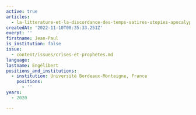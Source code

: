 ```yaml
---
active: true
articles:
  - la-litterature-et-la-discordance-des-temps-satires-utopies-apocalypses
createdAt: '2022-11-10T08:35:33.251Z'
exerpt: ''
firstname: Jean-Paul
is_institution: false
issue:
  - content/issues/crises-et-prophetes.md
language:
lastname: Engélibert
positions_and_institutions:
  - institution: Université Bordeaux-Montaigne, France
    positions:
      - ''
years:
  - 2020

---
```

